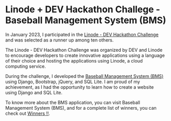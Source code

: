 
# Linode + DEV Hackathon Challege - Baseball Management System (BMS)

In January 2023, I participated in the [Linode - DEV Hackathon Challenge](https://dev.to/devteam/announcing-the-linode-dev-hackathon-377p) and was selected as a runner up among ten others.

The Linode - DEV Hackathon Challenge was organized by DEV and Linode to encourage developers to create innovative applications using a language of their choice and hosting the applications using Linode, a cloud computing service.

During the challenge, I developed the [Baseball Management System (BMS)](https://dev.to/.brandonmichaelhunter/linode-dev-hackathon-2lg6) using Django, Bootstrap, jQuery, and SQL Lite. I am proud of my achievement, as I had the opportunity to learn how to create a website using Django and SQL Lite.

To know more about the BMS application, you can visit Baseball Management System (BMS), and for a complete list of winners, you can check out [Winners !!](https://dev.to/devteam/linode-dev-hackathon-winners-announced-2821).

